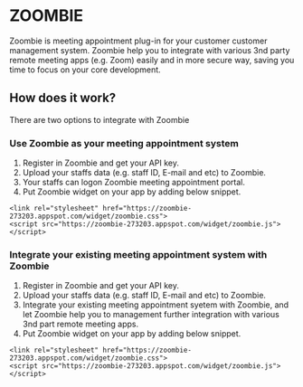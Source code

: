 # ZOOMBIE
Zoombie is meeting appointment plug-in for your customer customer management system. Zoombie help you to integrate with various 3nd party remote meeting apps (e.g. Zoom) easily and in more secure way, saving you time to focus on your core development.

## How does it work?

There are two options to integrate with Zoombie

### Use Zoombie as your meeting appointment system
1. Register in Zoombie and get your API key.
2. Upload your staffs data (e.g. staff ID, E-mail and etc) to Zoombie.
3. Your staffs can logon Zoombie meeting appointment portal.
4. Put Zoombie widget on your app by adding below snippet.
```
<link rel="stylesheet" href="https://zoombie-273203.appspot.com/widget/zoombie.css">
<script src="https://zoombie-273203.appspot.com/widget/zoombie.js"></script>
```

### Integrate your existing meeting appointment system with Zoombie
1. Register in Zoombie and get your API key.
2. Upload your staffs data (e.g. staff ID, E-mail and etc) to Zoombie.
3. Integrate your existing meeting appointment syetem with Zoombie, and let Zoombie help you to management further integration with various 3nd part remote meeting apps.
4. Put Zoombie widget on your app by adding below snippet.
```
<link rel="stylesheet" href="https://zoombie-273203.appspot.com/widget/zoombie.css">
<script src="https://zoombie-273203.appspot.com/widget/zoombie.js"></script>
```

